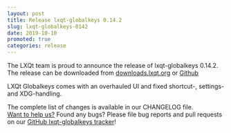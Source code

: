 ```yaml
---
layout: post
title: Release lxqt-globalkeys 0.14.2
slug: lxqt-globalkeys-0142
date: 2019-10-10
promoted: true
categories: release
---
```


The LXQt team is proud to announce the release of lxqt-globalkeys 0.14.2.
The release can be downloaded from [downloads.lxqt.org](https://downloads.lxqt.org/current.html) or [Github](https://github.com/lxqt/lxqt-globalkeys/releases)  

LXQt Globalkeys comes with an overhauled UI and fixed shortcut-, settings- and XDG-handling.  

The complete list of changes is available in our CHANGELOG file.  
[Want to help us?](https://github.com/lxqt/lxqt/wiki/Contributing-code) Found any bugs? Please file bug reports and pull requests on our [GitHub lxqt-globalkeys tracker](https://github.com/lxqt/lxqt-globalkeys/issues)!
